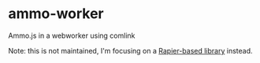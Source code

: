 # ammo-worker
Ammo.js in a webworker using comlink

Note: this is not maintained, I'm focusing on a [Rapier-based library](https://github.com/michealparks/sword) instead.
